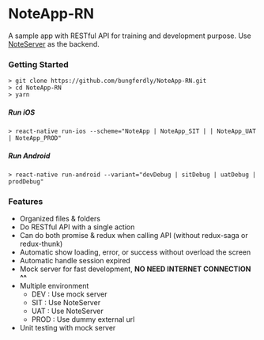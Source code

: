 # NoteApp-RN

A sample app with RESTful API for training and development purpose.
Use [NoteServer](https://github.com/bungferdly/NoteServer) as the backend.

### Getting Started

```
> git clone https://github.com/bungferdly/NoteApp-RN.git
> cd NoteApp-RN
> yarn
```

##### Run iOS

```
> react-native run-ios --scheme="NoteApp | NoteApp_SIT | | NoteApp_UAT | NoteApp_PROD"
```

##### Run Android

```
> react-native run-android --variant="devDebug | sitDebug | uatDebug | prodDebug"
```

### Features

- Organized files & folders
- Do RESTful API with a single action
- Can do both promise & redux when calling API (without redux-saga or redux-thunk)
- Automatic show loading, error, or success without overload the screen
- Automatic handle session expired
- Mock server for fast development, **NO NEED INTERNET CONNECTION ^^**
- Multiple environment
  - DEV : Use mock server
  - SIT : Use NoteServer
  - UAT : Use NoteServer
  - PROD : Use dummy external url
- Unit testing with mock server
